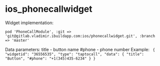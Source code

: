 # ios_phonecallwidget

Widget implementation:

`pod 'PhoneCallModule', :git => 'git@gitlab.vladimir.ibuildapp.com:ios/phonecallwidget.git', :branch => 'master'`
 
Data parameters:
title - button name
#phone - phone number
Example:
`
{
    "widgetid": "36556535",
    "type": "taptocall",
    "data": {
        "title": "Button",
        "#phone": "+1(345)435-6234"
    }
}`
